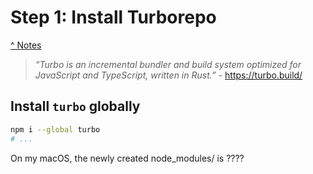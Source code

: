 # Step 1: Install Turborepo

[^ Notes](./00-notes.md)

> _“Turbo is an incremental bundler and build system optimized for JavaScript_
> _and TypeScript, written in Rust.”_ - <https://turbo.build/>

## Install `turbo` globally

```bash
npm i --global turbo
# ...
```

On my macOS, the newly created node_modules/ is ????

